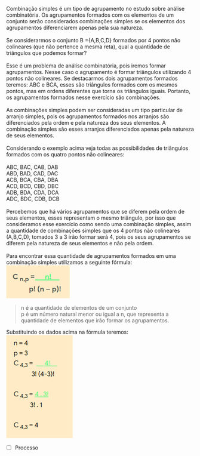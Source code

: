 Combinação simples é um tipo de agrupamento no estudo sobre
análise combinatória. Os agrupamentos formados com os elementos de um
conjunto serão considerados combinações simples se os elementos dos
agrupamentos diferenciarem apenas pela sua natureza.\
\
 Se considerarmos o conjunto B ={A,B,C,D} formados por 4 pontos não
colineares (que não pertence a mesma reta), qual a quantidade de
triângulos que podemos formar?\
\
 Esse é um problema de análise combinatória, pois iremos formar
agrupamentos. Nesse caso o agrupamento é formar triângulos utilizando 4
pontos não colineares. Se destacarmos dois agrupamentos formados
teremos: ABC e BCA, esses são triângulos formados com os mesmos pontos,
mas em ordens diferentes que torna os triângulos iguais. Portanto, os
agrupamentos formados nesse exercício são combinações.\
\
 As combinações simples podem ser consideradas um tipo particular de
arranjo simples, pois os agrupamentos formados nos arranjos são
diferenciados pela ordem e pela natureza dos seus elementos. A
combinação simples são esses arranjos diferenciados apenas pela natureza
de seus elementos.\
\
 Considerando o exemplo acima veja todas as possibilidades de triângulos
formados com os quatro pontos não colineares:\
\
 ABC, BAC, CAB, DAB\
 ABD, BAD, CAD, DAC\
 ACB, BCA, CBA, DBA\
 ACD, BCD, CBD, DBC\
 ADB, BDA, CDA, DCA\
 ADC, BDC, CDB, DCB\
\
 Percebemos que há vários agrupamentos que se diferem pela ordem de seus
elementos, esses representam o mesmo triângulo, por isso que
consideramos esse exercício como sendo uma combinação simples, assim a
quantidade de combinações simples que os 4 pontos não colineares
(A,B,C,D), tomados 3 a 3 irão formar será 4, pois os seus agrupamentos
se diferem pela natureza de seus elementos e não pela ordem.\
\
Para encontrar essa quantidade de agrupamentos formados em uma
combinação simples utilizamos a seguinte fórmula:\
![](Imagens/Pasted%20image%2020201012165835.png)
 > n é a quantidade de elementos de um conjunto\
 p é um número natural menor ou igual a n, que representa a quantidade
de elementos que irão formar os agrupamentos.


 Substituindo os dados acima na fórmula teremos:
![](Imagens/Pasted%20image%2020201012165852.png)

- [ ] Processo 